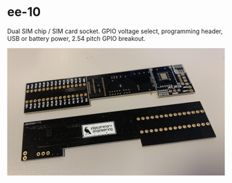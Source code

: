 # ee-10

Dual SIM chip / SIM card socket. GPIO voltage select, programming header, USB or battery power, 2.54 pitch GPIO breakout.

![breakout](https://github.com/ExploratoryEngineering/ee-10/blob/master/breakout/images/ee-10-breakout.jpg)
